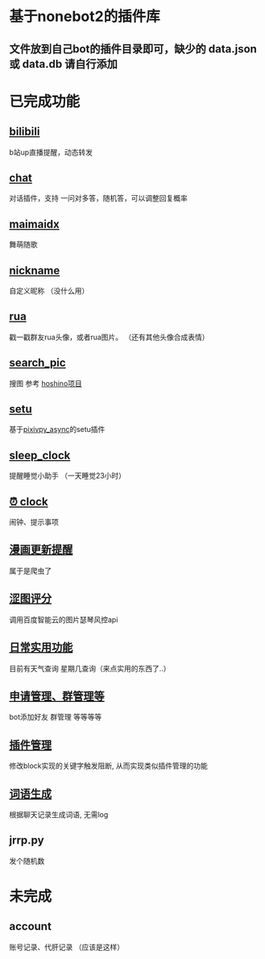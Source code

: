 # 基于nonebot2的插件库
## 文件放到自己bot的插件目录即可，缺少的 data.json 或 data.db 请自行添加

# 已完成功能 

## [bilibili](https://github.com/Zeta-qixi/nonebot2-plugins/tree/master/bilibili)
b站up直播提醒，动态转发

## [chat](https://github.com/Zeta-qixi/nonebot2-plugins/tree/master/chat)
对话插件，支持 一问对多答，随机答，可以调整回复概率 

## [maimaidx](https://github.com/Zeta-qixi/nonebot2-plugins/tree/master/maimaidx)
舞萌随歌

## [nickname](https://github.com/Zeta-qixi/nonebot2-plugins/tree/master/nickname)
自定义昵称 （没什么用）

## [rua](https://github.com/Zeta-qixi/nonebot2-plugins/tree/master/rua)
戳一戳群友rua头像，或者rua图片。 （还有其他头像合成表情）

## [search_pic](https://github.com/Zeta-qixi/nonebot2-plugins/tree/master/search_pic)
搜图 参考 [hoshino项目](https://github.com/pcrbot/Hoshino-plugin-transplant/tree/master/image)

## [setu](https://github.com/Zeta-qixi/nonebot2-plugins/tree/master/setu) 
基于[pixivpy_async](https://github.com/Mikubill/pixivpy-async)的setu插件

## [sleep_clock](https://github.com/Zeta-qixi/nonebot2-plugins/tree/master/sleep_clock) 
提醒睡觉小助手 （一天睡觉23小时）

## [⏰ clock](https://github.com/Zeta-qixi/nonebot2-plugins/tree/master/clock) 
闹钟、提示事项

## [漫画更新提醒](https://github.com/Zeta-qixi/nonebot2-plugins/tree/master/comic_push) 
属于是爬虫了

## [涩图评分](https://github.com/Zeta-qixi/nonebot2-plugins/tree/master/setu_score) 
调用百度智能云的图片瑟琴风控api

## [日常实用功能](https://github.com/Zeta-qixi/nonebot2-plugins/tree/master/smdx)  
目前有天气查询 星期几查询（来点实用的东西了..）

## [申请管理、群管理等](https://github.com/Zeta-qixi/nonebot2-plugins/tree/master/atirbot)
bot添加好友 群管理 等等等等 

## [插件管理](https://github.com/Zeta-qixi/nonebot2-plugins/tree/master/command_block)
修改block实现的关键字触发阻断, 从而实现类似插件管理的功能

## [词语生成](https://github.com/Zeta-qixi/nonebot2-plugins/tree/master/word_cloud)
根据聊天记录生成词语, 无需log

## jrrp.py 
发个随机数

# 未完成 

## account 
账号记录、代肝记录 （应该是这样）



